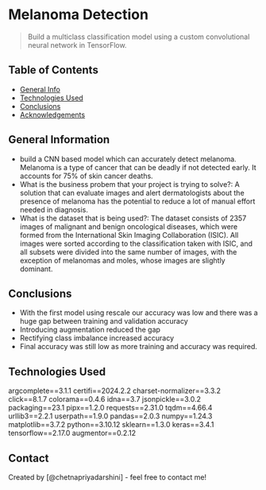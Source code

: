 # Melanoma Detection
> Build a multiclass classification model using a custom convolutional neural network in TensorFlow. 


## Table of Contents
* [General Info](#general-information)
* [Technologies Used](#technologies-used)
* [Conclusions](#conclusions)
* [Acknowledgements](#acknowledgements)

<!-- You can include any other section that is pertinent to your problem -->

## General Information
- build a CNN based model which can accurately detect melanoma. Melanoma is a type of cancer that can be deadly if not detected early. It accounts for 75% of skin cancer deaths. 
- What is the business probem that your project is trying to solve?: A solution that can evaluate images and alert dermatologists about the presence of melanoma has the potential to reduce a lot of manual effort needed in diagnosis.
- What is the dataset that is being used?: The dataset consists of 2357 images of malignant and benign oncological diseases, which were formed from the International Skin Imaging Collaboration (ISIC). All images were sorted according to the classification taken with ISIC, and all subsets were divided into the same number of images, with the exception of melanomas and moles, whose images are slightly dominant.

<!-- You don't have to answer all the questions - just the ones relevant to your project. -->

## Conclusions
- With the first model using rescale our accuracy was low and there was a huge gap between training and validation accuracy
- Introducing augmentation reduced the gap
- Rectifying class imbalance increased accuracy
- Final accuracy was still low as more training and accuracy was required.

<!-- You don't have to answer all the questions - just the ones relevant to your project. -->


## Technologies Used
argcomplete==3.1.1
certifi==2024.2.2
charset-normalizer==3.3.2
click==8.1.7
colorama==0.4.6
idna==3.7
jsonpickle==3.0.2
packaging==23.1
pipx==1.2.0
requests==2.31.0
tqdm==4.66.4
urllib3==2.2.1
userpath==1.9.0
pandas==2.0.3
numpy==1.24.3
matplotlib==3.7.2
python==3.10.12
sklearn==1.3.0
keras==3.4.1
tensorflow==2.17.0
augmentor==0.2.12
<!-- As the libraries versions keep on changing, it is recommended to mention the version of library used in this project -->


## Contact
Created by [@chetnapriyadarshini] - feel free to contact me!